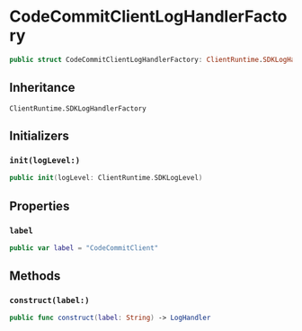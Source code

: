 # CodeCommitClientLogHandlerFactory

``` swift
public struct CodeCommitClientLogHandlerFactory: ClientRuntime.SDKLogHandlerFactory 
```

## Inheritance

`ClientRuntime.SDKLogHandlerFactory`

## Initializers

### `init(logLevel:)`

``` swift
public init(logLevel: ClientRuntime.SDKLogLevel) 
```

## Properties

### `label`

``` swift
public var label = "CodeCommitClient"
```

## Methods

### `construct(label:)`

``` swift
public func construct(label: String) -> LogHandler 
```

